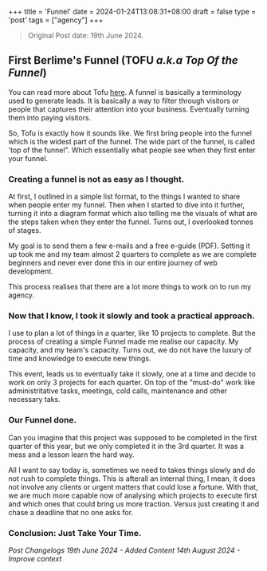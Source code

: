 +++
title = 'Funnel'
date = 2024-01-24T13:08:31+08:00
draft = false
type = 'post'
tags = ["agency"]
+++

>Original Post date: 19th June 2024.

## First Berlime's Funnel (TOFU *a.k.a Top Of the Funnel*)

You can read more about Tofu [here](https://getwpfunnels.com/top-of-the-funnel/). A funnel is basically a terminology used to generate leads. It is basically a way to filter through visitors or people that captures their attention into your business. Eventually turning them into paying visitors.

So, Tofu is exactly how it sounds like. We first bring people into the funnel which is the widest part of the funnel. The wide part of the funnel, is called 'top of the funnel". Which essentially what people see when they first enter your funnel.

### Creating a funnel is not as easy as I thought.

At first, I outlined in a simple list format, to the things I wanted to share when people enter my funnel. Then when I started to dive into it further, turning it into a diagram format which also telling me the visuals of what are the steps taken when they enter the funnel. Turns out, I overlooked tonnes of stages.

My goal is to send them a few e-mails and a free e-guide (PDF). Setting it up took me and my team almost 2 quarters to complete as we are complete beginners and never ever done this in our entire journey of web development. 

This process realises that there are a lot more things to work on to run my agency.

### Now that I know, I took it slowly and took a practical approach.

I use to plan a lot of things in a quarter, like 10 projects to complete. But the process of creating a simple Funnel made me realise our capacity. My capacity, and my team's capacity. Turns out, we do not have the luxury of time and knowledge to execute new things.

This event, leads us to eventually take it slowly, one at a time and decide to work on only 3 projects for each quarter. On top of the "must-do" work like administritative tasks, meetings, cold calls, maintenance and other necessary taks.

### Our Funnel done.

Can you imagine that this project was supposed to be completed in the first quarter of this year, but we only completed it in the 3rd quarter. It was a mess and a lesson learn the hard way.

All I want to say today is, sometimes we need to takes things slowly and do not rush to complete things. This is afterall an internal thing, I mean, it does not involve any clients or urgent matters that could lose a fortune. With that, we are much more capable now of analysing which projects to execute first and which ones that could bring us more traction. Versus just creating it and chase a deadline that no one asks for.

### Conclusion: Just Take Your Time.

*Post Changelogs*
*19th June 2024 - Added Content*
*14th August 2024 - Improve context*